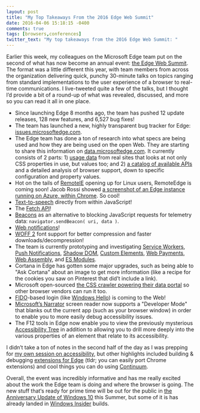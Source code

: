 ```yaml
---
layout: post
title: "My Top Takeaways From the 2016 Edge Web Summit"
date: 2016-04-06 15:18:15 -0400
comments: true
tags: [browsers,conferences]
twitter_text: "My top takeaways from the 2016 Edge Web Summit: "
---
```


Earlier this week, my colleagues on the Microsoft Edge team put on the second of what has now become an annual event: [the Edge Web Summit](http://lanyrd.com/2016/edgesummit/). The format was a little different this year, with team members from across the organization delivering quick, punchy 30-minute talks on topics ranging from standard implementations to the user experience of a browser to real-time communications. I live-tweeted quite a few of the talks, but I thought I’d provide a bit of a round-up of what was revealed, discussed, and more so you can read it all in one place.

<!-- more -->

* Since launching Edge 8 months ago, the team has pushed 12 update releases, 128 new features, and 6,527 bug fixes!
* The team has launched a new, highly transparent bug tracker for Edge: [issues.microsoftedge.com](https://developer.microsoft.com/en-us/microsoft-edge/platform/issues/).
* The Edge team has done a ton of research into what specs are being used and how they are being used on the open Web. They are starting to share this information on [data.microsoftedge.com](https://developer.microsoft.com/en-us/microsoft-edge/platform/data/). It currently consists of 2 parts: 1) [usage data](https://developer.microsoft.com/en-us/microsoft-edge/platform/usage/) from real sites that looks at not only CSS properties in use, but values too; and 2) [a catalog of available APIs](https://developer.microsoft.com/en-us/microsoft-edge/platform/catalog/) and a detailed analysis of browser support, down to specific configuration and property values.
* Hot on the tails of [RemoteIE](https://developer.microsoft.com/en-us/microsoft-edge/tools/remote/) opening up for Linux users, RemoteEdge is coming soon! Jacob Rossi showed [a screenshot of an Edge instance running on Azure, within Chrome](https://twitter.com/aarongustafson/status/717022717652828163). So cool!
* [Text-to-speech](https://dvcs.w3.org/hg/speech-api/raw-file/tip/speechapi.html#tts-section) directly from within JavaScript!
* The [Fetch API](https://developer.mozilla.org/en-US/docs/Web/API/Fetch_API)!
* [Beacons](https://developer.mozilla.org/en-US/docs/Web/API/Navigator/sendBeacon) as an alternative to blocking JavaScript requests for telemetry data: `navigator.sendBeacon( uri, data )`.
* [Web notifications](https://developer.mozilla.org/en-US/docs/Web/API/Notifications_API)!
* [WOFF 2](https://www.w3.org/TR/WOFF2/) font support for better compression and faster downloads/decompression!
* The team is currently prototyping and investigating [Service Workers](https://www.w3.org/TR/service-workers/), [Push Notifications](https://developer.mozilla.org/en-US/docs/Web/API/Push_API), [Shadow DOM](https://www.w3.org/TR/shadow-dom/), [Custom Elements](https://www.w3.org/TR/custom-elements/), [Web Payments](https://www.w3.org/Payments/), [Web Assembly](https://www.w3.org/community/webassembly/), and [ES Modules](https://developer.mozilla.org/en-US/docs/Web/JavaScript/Reference/Statements/import).
* Cortana in Edge has gotten some major upgrades, such as being able to "Ask Cortana" about an image to get more information (like a recipe for the cookies you saw on Pinterest that did’t include a link).
* Microsoft open-sourced [the CSS crawler powering their data portal](https://github.com/MicrosoftEdge/css-usage) so other browser vendors can run it too.
* [FIDO](https://en.wikipedia.org/wiki/FIDO_Alliance)-based login (like [Windows Hello](http://windows.microsoft.com/en-us/windows-10/getstarted-what-is-hello)) is coming to the Web!
* [Microsoft’s Narrator](http://windows.microsoft.com/en-us/windows/hear-text-read-aloud-narrator) screen reader now supports a "Developer Mode" that blanks out the current app (such as your browser window) in order to enable you to more easily debug accessibility issues.
* The F12 tools in Edge now enable you to view the previously mysterious [Accessibility Tree](https://www.paciellogroup.com/blog/2015/01/the-browser-accessibility-tree/) in addition to allowing you to drill more deeply into the various properties of an element that relate to its accessibility.

I didn’t take a ton of notes in the second half of the day as I was prepping for [my own session on accessibility](https://channel9.msdn.com/Events/WebPlatformSummit/edgesummit2016/ES1612), but other highlights included building & debugging [extensions for Edge](https://blogs.windows.com/msedgedev/2016/03/17/preview-extensions/) (tldr; you can easily port Chrome extensions) and cool things you can do using [Continuum](https://www.microsoft.com/en-us/windows/Continuum).

Overall, the event was incredibly informative and has me really excited about the work the Edge team is doing and where the browser is going. The new stuff that‘s ready for prime time will be out for the public in [the Anniversary Update of Windows 10](https://blogs.windows.com/windowsexperience/2016/03/30/windows-10-anniversary-update-brings-new-experiences-and-developer-opportunity/) this Summer, but some of it is has already landed in [Windows Insider](https://insider.windows.com/) builds.
